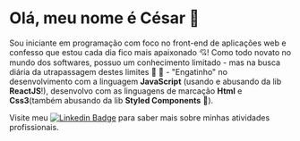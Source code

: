 # Olá, meu nome é César :wave:
Sou iniciante em programação com foco no front-end de aplicações web e confesso que estou cada dia fico mais apaixonado :cupid:! 
Como todo novato no mundo dos softwares, possuo um conhecimento limitado - mas na busca diária da utrapassagem destes limites :muscle: :runner: -
"Engatinho" no desenvolvimento com a linguagem **JavaScript** (usando e abusando da lib **ReactJS**!), 
 desenvolvo com as linguagens de marcação **Html** e **Css3**(também abusando da lib **Styled Components** :nail_care:).





Visite meu [![Linkedin Badge](https://img.shields.io/badge/-LinkedIn-blue?style=flat-square&logo=Linkedin&logoColor=white&link=https://www.linkedin.com/in/omariosouto)](https://www.linkedin.com/in/c%C3%A9sar-damasceno-56bb8a1b0/) para saber mais sobre minhas atividades profissionais.
